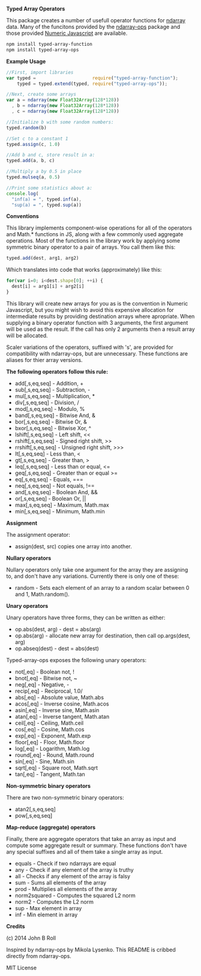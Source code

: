 
**Typed Array Operators**

This package creates a number of usefull operator functions for [ndarray](https://www.npmjs.org/package/ndarray-ops) data.  Many of the funcitons provided by the [ndarray-ops](npm/typed-array-function/package.json) package and those provided [Numeric Javascript](http://www.numericjs.com/) are available.

```bash
npm install typed-array-function
npm install typed-array-ops
```

**Example Usage**


```javascript
//First, import libraries
var typed =                     require("typed-array-function");
    typed = typed.extend(typed, require("typed-array-ops"));

//Next, create some arrays
var a = ndarray(new Float32Array(128*128))
  , b = ndarray(new Float32Array(128*128))
  , c = ndarray(new Float32Array(128*128))

//Initialize b with some random numbers:
typed.random(b)

//Set c to a constant 1
typed.assign(c, 1.0)

//Add b and c, store result in a:
typed.add(a, b, c)

//Multiply a by 0.5 in place
typed.mulseq(a, 0.5)

//Print some statistics about a:
console.log(
  "inf(a) = ", typed.inf(a),
  "sup(a) = ", typed.sup(a))
```

**Conventions**

This library implements component-wise operations for all of the operators and Math.* functions in JS, along with a few commonly used aggregate operations. Most of the functions in the library work by applying some symmetric binary operator to a pair of arrays. You call them like this:

```javascript
typed.add(dest, arg1, arg2)
```
Which translates into code that works (approximately) like this:

```javascript
for(var i=0; i<dest.shape[0]; ++i) {
  dest[i] = arg1[i] + arg2[i]
}
```

This library will create new arrays for you as is the convention in Numeric Javascript, but you might wish to avoid this expensive allocation for intermediate results by providing destination arrays where apropriate.  When supplying a binary operator function with 3 arguments, the first argument will be used as the result.  If the call has only 2 arguments then a result array will be allocated.  

Scaler variations of the operators, suffixed with 's', are provided for compatibility with ndarray-ops, but are unnecessary.  These functions are aliases for thier array versions.

**The following operators follow this rule:**

 * add[,s,eq,seq] - Addition, +
 * sub[,s,eq,seq] - Subtraction, -
 * mul[,s,eq,seq] - Multiplication, *
 * div[,s,eq,seq] - Division, /
 * mod[,s,eq,seq] - Modulo, %
 * band[,s,eq,seq] - Bitwise And, &
 * bor[,s,eq,seq] - Bitwise Or, &
 * bxor[,s,eq,seq] - Bitwise Xor, ^
 * lshift[,s,eq,seq] - Left shift, <<
 * rshift[,s,eq,seq] - Signed right shift, >>
 * rrshift[,s,eq,seq] - Unsigned right shift, >>>
 * lt[,s,eq,seq] - Less than, <
 * gt[,s,eq,seq] - Greater than, >
 * leq[,s,eq,seq] - Less than or equal, <=
 * geq[,s,eq,seq] - Greater than or equal >=
 * eq[,s,eq,seq] - Equals, ===
 * neq[,s,eq,seq] - Not equals, !==
 * and[,s,eq,seq] - Boolean And, &&
 * or[,s,eq,seq] - Boolean Or, ||
 * max[,s,eq,seq] - Maximum, Math.max
 * min[,s,eq,seq] - Minimum, Math.min


**Assignment**

The assignment operator:

 * assign(dest, src) copies one array into another.

**Nullary operators**

Nullary operators only take one argument for the array they are assigning to, and don't have any variations. Currently there is only one of these:

 * random - Sets each element of an array to a random scalar between 0 and 1, Math.random().

**Unary operators**

Unary operators have three forms, they can be written as either:

 * op.abs(dest, arg)	- dest = abs(arg)
 * op.abs(arg)	- allocate new array for destination, then call op.args(dest, arg)
 * op.abseq(dest)	- dest = abs(dest)
 
Typed-array-ops exposes the following unary operators:

 * not[,eq] - Boolean not, !
 * bnot[,eq] - Bitwise not, ~
 * neg[,eq] - Negative, -
 * recip[,eq] - Reciprocal, 1.0/
 * abs[,eq] - Absolute value, Math.abs
 * acos[,eq] - Inverse cosine, Math.acos
 * asin[,eq] - Inverse sine, Math.asin
 * atan[,eq] - Inverse tangent, Math.atan
 * ceil[,eq] - Ceiling, Math.ceil
 * cos[,eq] - Cosine, Math.cos
 * exp[,eq] - Exponent, Math.exp
 * floor[,eq] - Floor, Math.floor
 * log[,eq] - Logarithm, Math.log
 * round[,eq] - Round, Math.round
 * sin[,eq] - Sine, Math.sin
 * sqrt[,eq] - Square root, Math.sqrt
 * tan[,eq] - Tangent, Math.tan

**Non-symmetric binary operators**

There are two non-symmetric binary operators:

 * atan2[,s,eq,seq]
 * pow[,s,eq,seq]


**Map-reduce (aggregate) operators**

Finally, there are aggregate operators that take an array as input and compute some aggregate result or summary. These functions don't have any special suffixes and all of them take a single array as input.

 * equals - Check if two ndarrays are equal
 * any - Check if any element of the array is truthy
 * all - Checks if any element of the array is falsy
 * sum - Sums all elements of the array
 * prod - Multiplies all elements of the array
 * norm2squared - Computes the squared L2 norm
 * norm2 - Computes the L2 norm
 * sup - Max element in array
 * inf - Min element in array


**Credits**

(c) 2014 John B Roll

Inspired by ndarray-ops by Mikola Lysenko.  This README is cribbed directly from ndarray-ops.

MIT License

